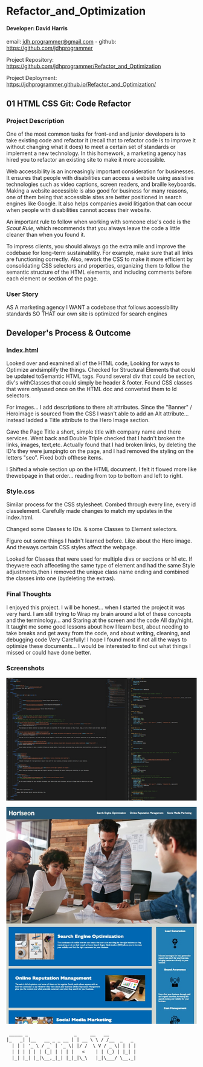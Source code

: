 # Refactor_and_Optimization

#### Developer: David Harris
email: jdh.programmer@gmail.com - 
github: https://github.com/jdhprogrammer

Project Repository: https://github.com/jdhprogrammer/Refactor_and_Optimization

Project Deployment: https://jdhprogrammer.github.io/Refactor_and_Optimization/

## 01 HTML CSS Git: Code Refactor

### Project Description

One of the most common tasks for front-end and junior developers is to take existing code and refactor it (recall that to refactor code is to improve it without changing what it does) to meet a certain set of standards or implement a new technology. In this homework, a marketing agency has hired you to refactor an existing site to make it more accessible. 

Web accessibility is an increasingly important consideration for businesses. It ensures that people with disabilities can access a website using assistive technologies such as video captions, screen readers, and braille keyboards. Making a website accessible is also good for business for many reasons, one of them being that accessible sites are better positioned in search engines like Google. It also helps companies avoid litigation that can occur when people with disabilities cannot access their website.

An important rule to follow when working with someone else's code is the *Scout Rule*, which recommends that you always leave the code a little cleaner than when you found it.

To impress clients, you should always go the extra mile and improve the codebase for long-term sustainability. For example, make sure that all links are functioning correctly. Also, rework the CSS to make it more efficient by consolidating CSS selectors and properties, organizing them to follow the semantic structure of the HTML elements, and including comments before each element or section of the page.

### User Story

AS A marketing agency
I WANT a codebase that follows accessibility standards
SO THAT our own site is optimized for search engines

## Developer's Process & Outcome

### Index.html

Looked over and examined all of the HTML code, Looking for ways to Optimize andsimplify the things. Checked for Structural Elements that could be updated toSemantic HTML tags. Found several div that could be section, div's withClasses that could simply be header & footer. Found CSS classes that were onlyused once on the HTML doc and converted them to Id selectors.

For images... I add descriptions to there alt attributes. Since the "Banner" / Heroimage is sourced from the CSS I wasn't able to add an Alt attribute... instead Iadded a Title attribute to the Hero Image section.

Gave the Page Title a short, simple title with company name and there services.
Went back and Double Triple checked that I hadn't broken the links, images, text,etc. Actually found that I had broken links, by deleting the ID's they were jumpingto on the page, and I had removed the styling on the letters "seo". Fixed both ofthese items.

I Shifted a whole section up on the HTML document. I felt it flowed more like thewebpage in that order... reading from top to bottom and left to right.

### Style.css

Similar process for the CSS stylesheet. Combed through every line, every id classelement. Carefully made changes to match my updates in the index.html.
    
Changed some Classes to IDs. & some Classes to Element selectors.

Figure out some things I hadn't learned before. Like about the Hero image. And theways certain CSS styles affect the webpage.

Looked for Classes that were used for multiple divs or sections or h1 etc. If theywere each affeceting the same type of element and had the same Style adjustments,then i removed the unique class name ending and combined the classes into one (bydeleting the extras).

### Final Thoughts

I enjoyed this project. I will be honest... when I started the project it was very hard. I am still trying to Wrap my brain around a lot of these concepts and the terminology... and Staring at the screen and the code All day/night. It taught me some good lessons about how I learn best, about needing to take breaks and get away from the code, and about writing, cleaning, and debugging code Very Carefully!  I hope I found most if not all the ways to optimize these documents... I would be interested to find out what things I missed or could have done better.

### Screenshots

![Screenshot of HTML & CSS](assets/images/Project_Screenshots/Homework01_html-css.jpeg?raw=true "Html-CSS")

![Screenshot of Working Webpage](assets/images/Project_Screenshots/Homework01_webpage.jpeg?raw=true "Webpage")


```
 _____ _                 _     __   __          
|_   _| |__   __ _ _ __ | | __ \ \ / /__  _   _ 
  | | | '_ \ / _` | '_ \| |/ /  \ V / _ \| | | |
  | | | | | | (_| | | | |   <    | | (_) | |_| |
  |_| |_| |_|\__,_|_| |_|_|\_\   |_|\___/ \__,_|
```


